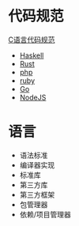 # 代码规范
[C语言代码规范]()

- [Haskell]()
- [Rust]()
- [php]()
- [ruby]()
- [Go]()
- [NodeJS]()


语言
===

- 语法标准
- 编译器实现
- 标准库
- 第三方库
- 第三方框架
- 包管理器
- 依赖/项目管理器